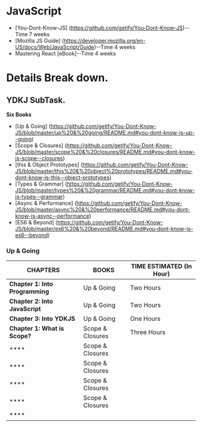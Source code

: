 # JavaScript

* [You-Dont-Know-JS] (https://github.com/getify/You-Dont-Know-JS)--Time 7 weeks
* [Mozilla JS Guide] (https://developer.mozilla.org/en-US/docs/Web/JavaScript/Guide)--Time 4 weeks
* Mastering React [eBook]--Time 4 weeks

# Details Break down.

## YDKJ SubTask.

**Six Books**
* [Up & Going] (https://github.com/getify/You-Dont-Know-JS/blob/master/up%20&%20going/README.md#you-dont-know-js-up--going)
* [Scope & Closures] (https://github.com/getify/You-Dont-Know-JS/blob/master/scope%20&%20closures/README.md#you-dont-know-js-scope--closures)
* [this & Object Prototypes] (https://github.com/getify/You-Dont-Know-JS/blob/master/this%20&%20object%20prototypes/README.md#you-dont-know-js-this--object-prototypes)
* [Types & Grammar] (https://github.com/getify/You-Dont-Know-JS/blob/master/types%20&%20grammar/README.md#you-dont-know-js-types--grammar)
* [Async & Performance] (https://github.com/getify/You-Dont-Know-JS/blob/master/async%20&%20performance/README.md#you-dont-know-js-async--performance)
* [ES6 & Beyond] (https://github.com/getify/You-Dont-Know-JS/blob/master/es6%20&%20beyond/README.md#you-dont-know-js-es6--beyond)


### Up & Going

CHAPTERS | BOOKS | TIME ESTIMATED (In Hour)
--- | --- | ---
**Chapter 1: Into Programming** |  Up & Going  | Two Hours
**Chapter 2: Into JavaScript** | Up & Going | Two Hours
**Chapter 3: Into YDKJS** | Up & Going| One Hours
**Chapter 1: What is Scope?** | Scope & Closures | Three Hours
**** |  Scope & Closures |
**** |  Scope & Closures |
**** |  Scope & Closures |
**** |  Scope & Closures |
**** | 




